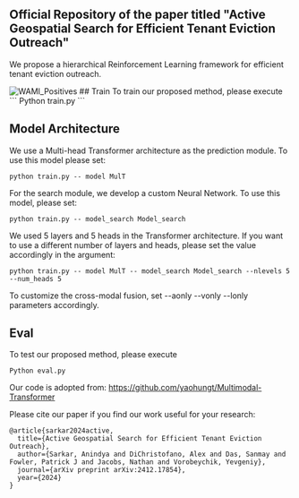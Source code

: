 ## Official Repository of the paper titled "Active Geospatial Search for Efficient Tenant Eviction Outreach"
We propose a hierarchical Reinforcement Learning framework for efficient tenant eviction outreach.

<img src="./figures/framework.png" alt="WAMI_Positives" style="width: 200p;"/>
## Train 
To train our proposed method, please execute
```
Python train.py
```

## Model Architecture 
We use a Multi-head Transformer architecture as the prediction module. To use this model please set:
```
python train.py -- model MulT
```
For the search module, we develop a custom Neural Network. To use this model, please set:
```
python train.py -- model_search Model_search
```
We used 5 layers and 5 heads in the Transformer architecture. If you want to use a different number of layers and heads, please set the value accordingly in the argument:
```
python train.py -- model MulT -- model_search Model_search --nlevels 5 --num_heads 5
```

To customize the cross-modal fusion, set --aonly --vonly --lonly parameters accordingly.
## Eval

To test our proposed method, please execute
```
Python eval.py
```

Our code is adopted from:
https://github.com/yaohungt/Multimodal-Transformer

Please cite our paper if you find our work useful for your research:
```
@article{sarkar2024active,
  title={Active Geospatial Search for Efficient Tenant Eviction Outreach},
  author={Sarkar, Anindya and DiChristofano, Alex and Das, Sanmay and Fowler, Patrick J and Jacobs, Nathan and Vorobeychik, Yevgeniy},
  journal={arXiv preprint arXiv:2412.17854},
  year={2024}
}
```

